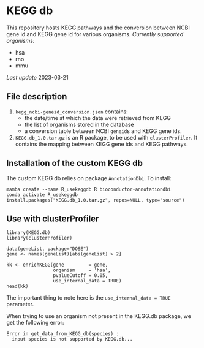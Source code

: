 # KEGG db

This repository hosts KEGG pathways and the conversion between NCBI gene id and KEGG gene id for various organisms.
*Currently supported organisms:*
- hsa
- rno
- mmu

*Last update*
2023-03-21

## File description
1. `kegg_ncbi-geneid_conversion.json` contains:
    - the date/time at which the data were retrieved from KEGG
    - the list of organisms stored in the database
    - a conversion table between NCBI `geneid`s and KEGG gene ids.
2. `KEGG.db_1.0.tar.gz` is an R package, to be used with `clusterProfiler`. It contains the mapping between KEGG gene ids and KEGG pathways.


## Installation of the custom KEGG db
The custom KEGG db relies on package `AnnotationDbi`. To install:
```
mamba create --name R_usekeggdb R bioconductor-annotationdbi
conda activate R_usekeggdb
install.packages("KEGG.db_1.0.tar.gz", repos=NULL, type="source")
```

## Use with clusterProfiler
```
library(KEGG.db)
library(clusterProfiler)

data(geneList, package="DOSE")
gene <- names(geneList)[abs(geneList) > 2]

kk <- enrichKEGG(gene         = gene,
                 organism     = 'hsa',
                 pvalueCutoff = 0.05,
                 use_internal_data = TRUE)
head(kk)
```
The important thing to note here is the `use_internal_data = TRUE` parameter.

When trying to use an organism not present in the KEGG.db package, we get the following error:
```
Error in get_data_from_KEGG_db(species) :
  input species is not supported by KEGG.db...
```
